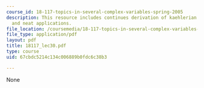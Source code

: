 ```yaml
---
course_id: 18-117-topics-in-several-complex-variables-spring-2005
description: This resource includes continues derivation of kaehlerian linear algebra,
  and neat applications.
file_location: /coursemedia/18-117-topics-in-several-complex-variables-spring-2005/67cbdc5214c134c006889b0fdc6c38b3_18117_lec30.pdf
file_type: application/pdf
layout: pdf
title: 18117_lec30.pdf
type: course
uid: 67cbdc5214c134c006889b0fdc6c38b3

---
```

None